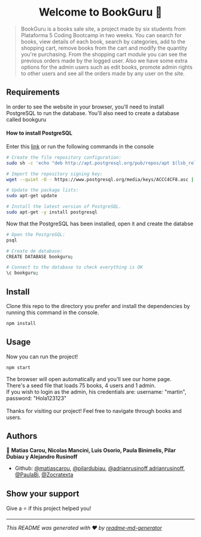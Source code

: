 <h1 align="center">Welcome to BookGuru 👋</h1>
<p>
</p>

> BookGuru is a books sale site, a project made by six students from Plataforma 5 Coding Bootcamp in two weeks. You can search for books, view details of each book, search by categories, add to the shopping cart, remove books from the cart and modify the quantity you're purchasing. From the shopping cart module you can see the previous orders made by the logged user. Also we have some extra options for the admin users such as edit books, promote admin rights to other users and see all the orders made by any user on the site.

## Requirements

<p>In order to see the website in your browser, you'll need to install PostgreSQL to run the database. You'll also need to create a database called bookguru
</br>
<h4>How to install PostgreSQL</h4>
<p>Enter this <a href="https://www.postgresql.org/download/linux/ubuntu/" target=”blank”>link</a> or run the following commands in the console</p>
</p>

```sh
# Create the file repository configuration:
sudo sh -c 'echo "deb http://apt.postgresql.org/pub/repos/apt $(lsb_release -cs)-pgdg main" > /etc/apt/sources.list.d/pgdg.list'

# Import the repository signing key:
wget --quiet -O - https://www.postgresql.org/media/keys/ACCC4CF8.asc | sudo apt-key add -

# Update the package lists:
sudo apt-get update

# Install the latest version of PostgreSQL.
sudo apt-get -y install postgresql
```

<p>Now that the PostgreSQL has been installed, open it and create the databse</p>

```sh
# Open the PostgreSQL:
psql

# Create de database:
CREATE DATABASE bookguru;

# Connect to the database to check everything is OK
\c bookguru;
```

## Install

<p>Clone this repo to the directory you prefer and install the dependencies by running this command in the console.</p>

```sh
npm install
```

## Usage

<p>Now you can run the project!</p>

```sh
npm start
```

<p>The browser will open automatically and you'll see our home page.
<br>
There's a seed file that loads 75 books, 4 users and 1 admin.
<br>
If you wish to login as the admin, his credentials are:
username: "martin", password: "Hola123123"
<br></br>
Thanks for visiting our project! Feel free to navigate through books and users.
</p>

## Authors

👤 **Matias Carou, Nicolas Mancini, Luis Osorio, Paula Binimelis, Pilar Dubiau y Alejandro Rusinoff**

- Github: [@matiascarou](https://github.com/matiascarou),  [@pilardubiau](https://github.com/pilardubiau), [@adrianrusinoff
adrianrusinoff](https://github.com/adrianrusinoff), [@PaulaBi](http://github/paulabi), [@Zocratexta](http://github/zocratexta)
## Show your support

Give a ⭐️ if this project helped you!

---

_This README was generated with ❤️ by [readme-md-generator](https://github.com/kefranabg/readme-md-generator)_
